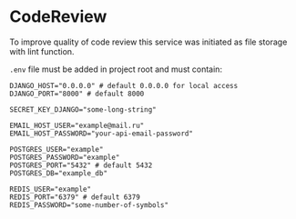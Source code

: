 # CodeReview
To improve quality of code review this service was initiated as file storage with lint function.



`.env` file must be added in project root and must contain:
```
DJANGO_HOST="0.0.0.0" # default 0.0.0.0 for local access
DJANGO_PORT="8000" # default 8000

SECRET_KEY_DJANGO="some-long-string"

EMAIL_HOST_USER="example@mail.ru"
EMAIL_HOST_PASSWORD="your-api-email-password"

POSTGRES_USER="example"
POSTGRES_PASSWORD="example"
POSTGRES_PORT="5432" # default 5432
POSTGRES_DB="example_db"

REDIS_USER="example"
REDIS_PORT="6379" # default 6379
REDIS_PASSWORD="some-number-of-symbols"
```